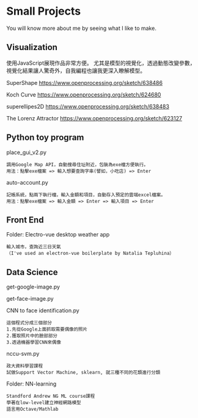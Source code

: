 # Small Projects

You will know more about me by seeing what I like to make.

## Visualization

使用JavaScript展現作品非常方便。
尤其是模型的視覺化，透過動態改變參數，視覺化結果讓人驚奇外，自我編程也讓我更深入瞭解模型。

SuperShape
<https://www.openprocessing.org/sketch/638486>

Koch Curve
<https://www.openprocessing.org/sketch/624680>

superellipes2D
<https://www.openprocessing.org/sketch/638483>

The Lorenz Attractor
<https://www.openprocessing.org/sketch/623127>

## Python toy program

place_gui_v2.py

    調用Google Map API，自動搜尋住址附近，包裝為exe檔方便執行。
    用法：點擊exe檔案 => 輸入想要查詢字串(譬如，小吃店) => Enter

auto-account.py

    記帳系統，點兩下執行檔，輸入金額和項目，自動存入預定的雲端excel檔案。
    用法：點擊exe檔案 => 輸入金額 => Enter => 輸入項目 => Enter

## Front End

Folder: Electro-vue desktop weather app

    輸入城市，查詢近三日天氣
    （I've used an electron-vue boilerplate by Natalia Tepluhina）

## Data Science

get-google-image.py

get-face-image.py

CNN to face identification.py

    這個程式分成三個部分
    1.先從Google上面抓取需要偶像的照片
    2.獲取照片中的臉部部分
    3.透過機器學習CNN來偶像

nccu-svm.py

    政大資料學習課程
    試做Support Vector Machine, sklearn, 就三種不同的花類進行分類

Folder: NN-learning 

    Standford Andrew NG ML course課程
    學著在low-level建立神經網路模型
    語言用Octave/Mathlab
